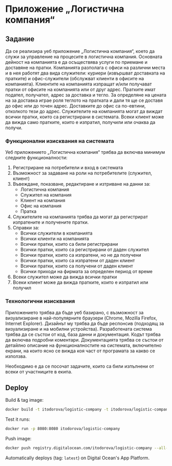 # Приложение „Логистична компания“

## Задание
Да се реализира уеб приложение „Логистична компания“, което да служи за управление на процесите в логистична компания. Основната дейност на компанията е да осъществява услуги по приемане и доставяне на пратки. Компанията разполага с офиси на различни места и в нея работят два вида служители: куриери (извършват доставката на пратките) и офис-служители (обслужват клиенти в офисите на компанията). Клиентите на компанията изпращат и/или получават пратки от офисите на компанията или от друг адрес. Пратките имат подател, получател, адрес за доставка и тегло. За определяне на цената на за доставка играе роля теглото на пратката и дали тя ще се доставя до офис или до точен адрес. Доставките до офис са по-евтини, отколкото тези до адрес. Служителите на компанията могат да виждат всички пратки, които са регистрирани в системата. Всеки клиент може да вижда само пратките, които е изпратил, получили или очаква да получи.

### Функционални изисквания на системата

Уеб приложението „Логистична компания“ трябва да включва минимум следните
функционалности:
1. Регистриране на потребители и вход в системата
1. Възможност за задаване на роли на потребителите (служител, клиент)
1. Въвеждане, показване, редактиране и изтриване на данни за:
     - Логистична компания
     - Служител на компания
     - Клиент на компания
     - Офис на компания
     - Пратка
1. Служителите на компанията трябва да могат да регистрират изпратените и получените
пратки.
1. Справки за:
     - Всички служители в компанията
     - Всички клиенти на компанията
     - Всички пратки, които са били регистрирани
     - Всички пратки, които са регистрирани от даден служител
     - Всички пратки, които са изпратени, но не да получени
     - Всички пратки, които са изпратени от даден клиент
     - Всички пратки, които са получени от даден клиент
     - Всички приходи на фирмата за определен период от време
1. Всеки служител може да вижда всички пратки
1. Всеки клиент може да вижда пратките, които е изпратил или получил

### Технологични изисквания
Приложението трябва да бъде уеб базирано, с възможност за визуализиране в най-популярните браузери (Chrome, Mozilla Firefox, Internet Explorer). Дизайнът му трябва да бъде респонсив (подходящ за визуализиране и на мобилни устройства). Разработената система трябва да се състои от код, база данни и документация. Кодът трябва да включва подробни коментари. Документацията трябва се състои от детайлно описание на функционалностите на системата, включително екрани, на които ясно се вижда коя част от програмата за какво се използва. 

Необходимо е да се посочат задачите, които са били изпълнени от всеки от участниците в
екипа.


## Deploy

Build & tag image:
```bash
docker build -t itodorova/logistic-company -t itodorova/logistic-company:0.0.2 -t registry.digitalocean.com/itodorova/logistic-company -t registry.digitalocean.com/itodorova/logistic-company:0.0.2 .
```

Test it runs:
```bash
docker run -p 8080:8080 itodorova/logistic-company
```


Push image:
```bash
docker push registry.digitalocean.com/itodorova/logistic-company --all-tags  
```

Automatically deploys (tag: `latest`) on Digital Ocean's App Platform.